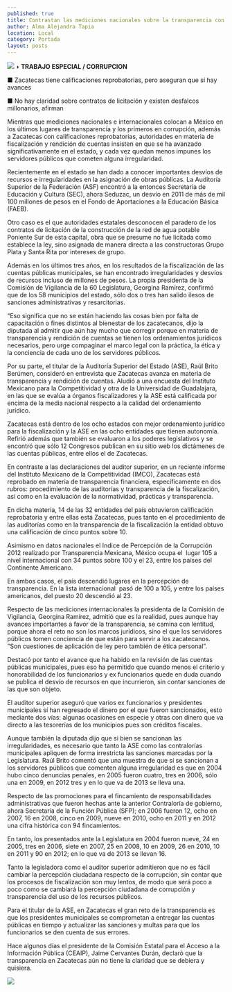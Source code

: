 ```yaml
---
published: true
title: Contrastan las mediciones nacionales sobre la transparencia con la postura estatal en el tema
author: Alma Alejandra Tapia
location: Local
category: Portada
layout: posts
---
```


![](http://i.imgur.com/x9z13Shm.jpg)
**◗ TRABAJO ESPECIAL / CORRUPCION**

■ Zacatecas tiene calificaciones reprobatorias, pero aseguran que sí hay avances

■ No hay claridad sobre contratos de licitación y existen desfalcos millonarios, afirman

Mientras que mediciones nacionales e internacionales colocan a México en los últimos lugares de transparencia y los primeros en corrupción, además a Zacatecas con calificaciones reprobatorias, autoridades en materia de fiscalización y rendición de cuentas insisten en que se ha avanzado significativamente en el estado, y cada vez quedan menos impunes los servidores públicos que cometen alguna irregularidad.

Recientemente en el estado se han dado a conocer importantes desvíos de recursos e irregularidades en la asignación de obras públicas. La Auditoría Superior de la Federación (ASF) encontró a la entonces Secretaría de Educación y Cultura (SEC), ahora Seduzac, un desvío en 2011 de más de mil 100 millones de pesos en el Fondo de Aportaciones a la Educación Básica (FAEB). 

Otro caso es el que autoridades estatales desconocen el paradero de los contratos de licitación de la construcción de la red de agua potable Poniente Sur de esta capital, obra que se presume no fue licitada como establece la ley, sino asignada de manera directa a las constructoras Grupo Plata y Santa Rita por intereses de grupo.  

Además en los últimos tres años, en los resultados de la fiscalización de las cuentas públicas municipales, se han encontrado irregularidades y desvíos de recursos incluso de millones de pesos. La propia presidenta de la Comisión de Vigilancia de la 60 Legislatura, Georgina Ramírez, confirmó que de los 58 municipios del estado, sólo dos o tres han salido ilesos de sanciones administrativas y resarcitorias.

“Eso significa que no se están haciendo las cosas bien por falta de capacitación o fines distintos al bienestar de los zacatecanos, dijo la diputada al admitir que aún hay mucho que corregir porque en materia de transparencia y rendición de cuentas se tienen los ordenamientos jurídicos necesarios, pero urge compaginar el marco legal con la práctica, la ética y la conciencia de cada uno de los servidores públicos. 

Por su parte, el titular de la Auditoría Superior del Estado (ASE), Raúl Brito Berúmen, consideró en entrevista que Zacatecas avanza en materia de transparencia y rendición de cuentas. Aludió a una encuesta del Instituto Mexicano para la Competitividad y otra de la Universidad de Guadalajara, en las que se evalúa a órganos fiscalizadores y la ASE está calificada por encima de la media nacional respecto a la calidad del ordenamiento jurídico.

Zacatecas está dentro de los ocho estados con mejor ordenamiento jurídico para la fiscalización y la ASE en las ocho entidades que tienen autonomía. Refirió además que también se evaluaron a los poderes legislativos y se encontró que sólo 12 Congresos publican en su sitio web los dictámenes de las cuentas públicas, entre ellos el de Zacatecas.

En contraste a las declaraciones del auditor superior, en un reciente informe del Instituto Mexicano de la Competitividad (IMCO), Zacatecas está reprobado en materia de transparencia financiera, específicamente en dos rubros: procedimiento de las auditorías y transparencia de la fiscalización,  así como en la evaluación de la normatividad, prácticas y transparencia.

En dicha materia, 14 de las 32 entidades del país obtuvieron calificación reprobatoria y entre ellas está Zacatecas, pues tanto en el procedimiento de las auditorías como en la transparencia de la fiscalización la entidad obtuvo una calificación de cinco puntos sobre 10. 

Asimismo en datos nacionales el Indice de Percepción de la Corrupción 2012 realizado por Transparencia Mexicana, México ocupa el  lugar 105 a nivel internacional con 34 puntos sobre 100 y el 23, entre los países del Continente Americano.

En ambos casos, el país descendió lugares en la percepción de transparencia. En la lista internacional  pasó de 100 a 105, y entre los países americanos, del puesto 20 descendió al 23.

Respecto de las mediciones internacionales la presidenta de la Comisión de Vigilancia, Georgina Ramírez, admitió que es la realidad, pues aunque hay avances importantes a favor de la transparencia, se camina con lentitud, porque ahora el reto no son los marcos jurídicos, sino el que los servidores públicos tomen conciencia de que están para servir a los zacatecanos. ”Son cuestiones de aplicación de ley pero también de ética personal”.

Destacó por tanto el avance que ha habido en la revisión de las cuentas públicas municipales, pues eso ha permitido que cuando menos el criterio y honorabilidad de los funcionarios y ex funcionarios quede en duda cuando se publica el desvío de recursos en que incurrieron, sin contar sanciones de las que son objeto.

El auditor superior aseguró que varios ex funcionarios y presidentes municipales sí han regresado el dinero por el que fueron sancionados, esto mediante dos vías: algunas ocasiones en especie y otras con dinero que va directo a las tesorerías de los municipios pues son créditos fiscales.

Aunque también la diputada dijo que si bien se sancionan las irregularidades, es necesario que tanto la ASE como las contralorías municipales apliquen de forma irrestricta las sanciones marcadas por la Legislatura. 
Raúl Brito comentó que una muestra de que sí se sancionan a los servidores públicos que comenten alguna irregularidad es que en 2004 hubo cinco denuncias penales, en 2005 fueron cuatro, tres en 2006, sólo una en 2009, en 2012 tres y en lo que va de 2013 se lleva una.

Respecto de las promociones para el fincamiento de responsabilidades administrativas que fueron hechas ante la anterior Contraloría de gobierno, ahora Secretaría de la Función Pública (SFP); en 2006 fueron 12, ocho en 2007, 16 en 2008, cinco en 2009, nueve en 2010, ocho en 2011 y en 2012 una cifra histórica con 94 fincamientos.

En tanto, los presentados ante la Legislatura en 2004 fueron nueve, 24 en 2005, tres en 2006, siete en 2007, 25 en 2008, 10 en 2009, 26 en 2010, 10 en 2011 y 90 en 2012; en lo que va de 2013 se llevan 16. 

Tanto la legisladora como el auditor superior admitieron que no es fácil cambiar la percepción ciudadana respecto de la corrupción, sin contar que los procesos de fiscalización son muy lentos, de modo que será poco a poco como se cambiará la percepción ciudadana de corrupción y transparencia del uso de los recursos públicos.

Para el titular de la ASE, en Zacatecas el gran reto de la transparencia es que los presidentes municipales se comprometan a entregar las cuentas públicas en tiempo y actualizar las sanciones y multas para que los funcionarios se den cuenta de sus errores.

Hace algunos días el presidente de la Comisión Estatal para el Acceso a la Información Pública (CEAIP), Jaime Cervantes Durán, declaró que la transparencia en Zacatecas aún no tiene la claridad que se debiera y quisiera.

![](http://i.imgur.com/JM0ANHv.jpg)
